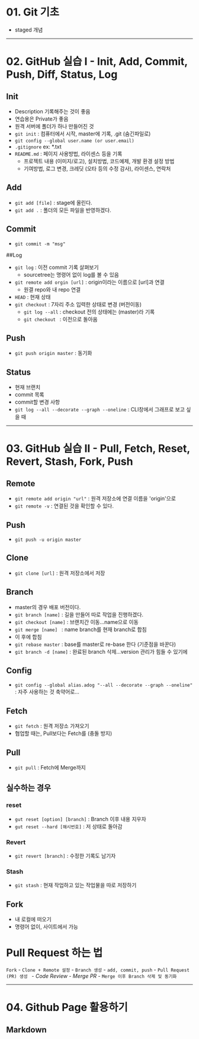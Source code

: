 # 01. Git 기초
* staged 개념

---
# 02. GitHub 실습 I - Init, Add, Commit, Push, Diff, Status, Log
## Init
* Description 기록해주는 것이 좋음
* 연습용은 Private가 좋음
* 원격 서버에 폴더가 하나 만들어진 것
* ```git init``` : 컴퓨터에서 시작, master에 기록, .git (숨긴파일로)
* ```git config --global user.name (or user.email)```
* ```.gitignore``` ex: *.txt
* ```README.md``` : 페이지 사용방법, 라이센스 등을 기록
  * 프로젝트 내용 (이미지/로고), 설치방법, 코드예제, 개발 환경 설정 방법
  * 기여방법, 로그 변경, 크레딧 (오타 등의 수정 감사), 라이센스, 연락처


## Add
* ```git add [file]``` : stage에 올린다.
* ```git add .``` : 폴더의 모든 파일을 반영하겠다.

## Commit
* ```git commit -m "msg"```

##Log
* ```git log``` : 이전 commit 기록 살펴보기
  * sourcetree는 명령어 없이 log를 볼 수 있음
* ```git remote add orgin [url]``` : origin이라는 이름으로 [url]과 연결
  * 원결 repo와 내 repo 연결
* ```HEAD``` : 현재 상태
* ```git checkout``` : 7자리 주소 입력한 상태로 변경 (버전이동)
  * ```git log --all``` : checkout 전의 상태에는 (master)라 기록
  * ```git checkout ``` : 이전으로 돌아옴

## Push
* ```git push origin master``` : 동기화

## Status
* 현재 브랜치
* commit 목록
* commit할 변경 사항
* ```git log --all --decorate --graph --oneline``` : CLI창에서 그래프로 보고 싶을 때

---
# 03. GitHub 실습 II - Pull, Fetch, Reset, Revert, Stash, Fork, Push
## Remote
* ```git remote add origin "url"``` : 원격 저장소에 연결 이름을 'origin'으로
* ```git remote -v``` : 연결된 것을 확인할 수 있다.

## Push
* ```git push -u origin master```

## Clone
* ```git clone [url]``` : 원격 저장소에서 저장

## Branch
* master의 경우 배포 버전이다.
* ```git branch [name]``` : 길을 만들어 따로 작업을 진행하겠다.
* ```git checkout [name]``` : 브랜치간 이동...name으로 이동
* ```git merge [name] ``` : name branch를 현재 branch로 합침
* 이 후에 합침
* ```git rebase master``` : base를 master로 re-base 한다 (기준점을 바꾼다)
* ```git branch -d [name]``` : 완료된 branch 삭제...version 관리가 힘들 수 있기에

## Config
* ```git config --global alias.adog "--all --decorate --graph --oneline"``` : 자주 사용하는 것 축약어로...

## Fetch
* ```git fetch``` : 원격 저장소 가져오기
* 협업할 때는, Pull보다는 Fetch를 (충돌 방지)

## Pull
* ```git pull``` : Fetch에 Merge까지

## 실수하는 경우
### reset
* ```gut reset [option] [branch]``` : Branch 이후 내용 지우자
* ```gut reset --hard [해시번호]``` : 저 상태로 돌아감
### Revert
* ```git revert [branch]``` : 수정한 기록도 남기자
### Stash
* ```git stash``` : 현재 작업하고 있는 작업물을 따로 저장하기

## Fork
* 내 로컬에 떠오기
* 명령어 없이, 사이트에서 가능

# Pull Request 하는 법
```Fork``` - ```Clone + Remote 설정``` - ```Branch 생성``` - ```add, commit, push``` - 
```Pull Request (PR) 생성 ``` - *Code Review* - *Merge PR* - ```Merge 이후 Branch 삭제 및 동기화```

---
# 04. Github Page 활용하기
## Markdown
